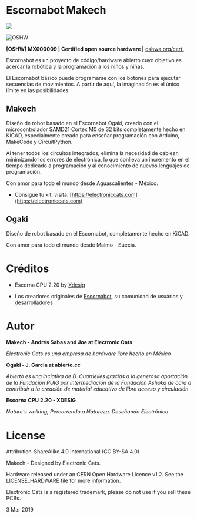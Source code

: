 # Escornabot Makech
![](https://github.com/ElectronicCats/escornabot/raw/master/escornabot.jpg)


![OSHW](https://github.com/ElectronicCats/escornabot/raw/master/OSHWA.png)

**[OSHW] MX000009 | Certified open source hardware |** [oshwa.org/cert.](https://www.oshwa.org/cert)

Escornabot es un proyecto de código/hardware abierto cuyo objetivo es acercar la robótica y la programación a los niños y niñas.

El Escornabot básico puede programarse con los botones para ejecutar secuencias de movimientos. A partir de aquí, la imaginación es el único límite en las posibilidades.

## Makech
Diseño de robot basado en el Escornabot Ogaki, creado con el microcontrolador SAMD21 Cortex M0 de 32 bits completamente hecho en KiCAD, especialmente creado para enseñar programación con Arduino, MakeCode y CircuitPython.

Al tener todos los circuitos integrados, elimina la necesidad de cablear, minimizando los errores de electrónica, lo que conlleva un incremento en el tiempo dedicado a programación y al conocimiento de nuevos lenguajes de programación.

Con amor para todo el mundo desde Aguascalientes - México.

- Consigue tu kit, visita: [https://electroniccats.com](https://electroniccats.com)

## Ogaki

Diseño de robot basado en el Escornabot, completamente hecho en KiCAD. 

Con amor para todo el mundo desde Malmo - Suecia.


# Créditos

- Escorna CPU 2.20 by [Xdesig](https://github.com/xdesig)

- Los creadores originales de [Escornabot](www.escornabot.com), su comunidad de usuarios y desarrolladores 

# Autor

**Makech - Andrés Sabas and Joe at Electronic Cats**

_Electronic Cats es una empresa de hardware libre hecho en México_

**Ogaki - J. Garcia at abierto.cc**

_Abierto es una inciativa de D. Cuartielles gracias a la generosa aportación de la Fundación PUIG por intermediación de la Fundación Ashoka de cara a contribuir a la creación de material educativo de libre acceso y circulación_

**Escorna CPU 2.20 - XDESIG**

_Nature's walking, Percorrendo a Natureza. Deseñando Electrónica_


# License

Attribution-ShareAlike 4.0 International (CC BY-SA 4.0)
 
Makech - Designed by Electronic Cats.

Hardware released under an CERN Open Hardware Licence v1.2. See the LICENSE_HARDWARE file for more information.

Electronic Cats is a registered trademark, please do not use if you sell these PCBs.

3 Mar 2019


